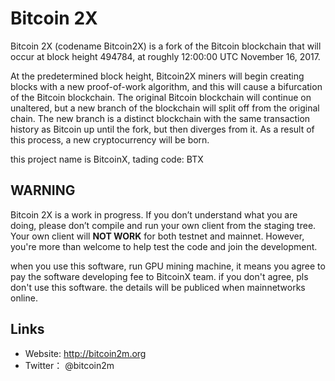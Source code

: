 # Bitcoin 2X

Bitcoin 2X (codename Bitcoin2X) is a fork of the Bitcoin blockchain that will occur at block height 494784, at roughly 12:00:00 UTC November 16, 2017.

At the predetermined block height, Bitcoin2X miners will begin creating blocks with a new proof-of-work algorithm, and this will cause a bifurcation of the Bitcoin blockchain. The original Bitcoin blockchain will continue on unaltered, but a new branch of the blockchain will split off from the original chain. The new branch is a distinct blockchain with the same transaction history as Bitcoin up until the fork, but then diverges from it. As a result of this process, a new cryptocurrency will be born.

 this project name is BitcoinX, tading code: BTX

## WARNING
Bitcoin 2X is a work in progress. If you don’t understand what you are doing, please don’t compile and run your own client from the staging tree. Your own client will **NOT WORK** for both testnet and mainnet. However, you're more than welcome to help test the code and join the development.

when you use this software, run GPU mining machine, it means you agree to pay the software developing fee to BitcoinX team. if you don't agree, pls don't use this software.
the details will be publiced when mainnetworks online.

## Links

* Website: http://bitcoin2m.org
* Twitter： @bitcoin2m
